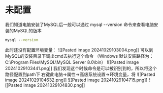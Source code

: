 # 未配置
我们知道电脑安装了MySQL后一般可以通过 mysql --version 命令来查看电脑安装的MySQL的版本
```cmd
mysql --version

```
此时还没有配置环境变量：
![[Pasted image 20241029103004.png]]
可以到MySQL的安装目录下调出cmd去执行这个命令 （Windows 默认安装路径为：C:\Program Files\MySQL\MySQL Server 8.0\bin）
![[Pasted image 20241029103441.png]]
我们发现这个时候命令是可以被识别到的，所以将这个路径配置到path下
右键此电脑→属性→高级系统设置→环境变量，将
![[Pasted image 20241029104632.png]]
![[Pasted image 20241029104715.png]]
![[Pasted image 20241029104830.png]]